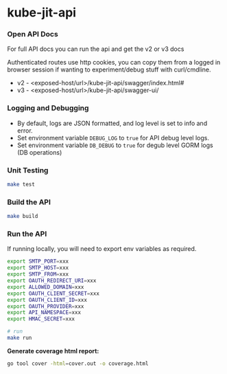 # kube-jit-api

### Open API Docs
For full API docs you can run the api and get the v2 or v3 docs

Authenticated routes use http cookies, you can copy them from a logged in browser session if wanting to experiment/debug stuff with curl/cmdline.

- v2 - <exposed-host/url>/kube-jit-api/swagger/index.html#
- v3 - <exposed-host/url>/kube-jit-api/swagger-ui/

### Logging and Debugging
- By default, logs are JSON formatted, and log level is set to info and error.
- Set environment variable `DEBUG_LOG` to `true` for API debug level logs.
- Set environment variable `DB_DEBUG` to `true` for degub level GORM logs (DB operations)

### Unit Testing
```sh
make test
```

### Build the API
```sh
make build
```

### Run the API
If running locally, you will need to export env variables as required.
```sh
export SMTP_PORT=xxx
export SMTP_HOST=xxx
export SMTP_FROM=xxx
export OAUTH_REDIRECT_URI=xxx
export ALLOWED_DOMAIN=xxx
export OAUTH_CLIENT_SECRET=xxx
export OAUTH_CLIENT_ID=xxx
export OAUTH_PROVIDER=xxx
export API_NAMESPACE=xxx
export HMAC_SECRET=xxx 

# run
make run
```

**Generate coverage html report:**
```sh
go tool cover -html=cover.out -o coverage.html
```
